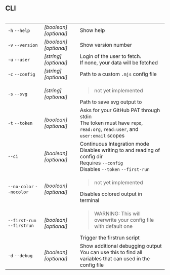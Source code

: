 ## CLI

<table border="0" align="left">
    <tr>
        <td><code>-h</code> <code>--help</code></td>
        <td><em>[boolean] [optional]</em></td>
        <td>Show help</td>
    </tr>
    <tr>
        <td><code>-v</code> <code>--version</code></td>
        <td><em>[boolean] [optional]</em></td>
        <td>Show version number</td>
    </tr>
    <tr>
        <td><code>-u</code> <code>--user</code></td>
        <td><em>[string] [optional]</em></td>
        <td>Login of the user to fetch.<br>If none, your data will be fetched</td>
    </tr>
    <tr>
        <td><code>-c</code> <code>--config</code></td>
        <td><em>[string] [optional]</em></td>
        <td>Path to a custom <code>.mjs</code> config file</td>
    </tr>
    <tr>
        <td><code>-s</code> <code>--svg</code></td>
        <td><em>[string] [optional]</em></td>
        <td><blockquote>not yet implemented</blockquote>Path to save svg output to</td>
    </tr>
    <tr>
        <td><code>-t</code> <code>--token</code></td>
        <td><em>[boolean] [optional]</em></td>
        <td>Asks for your GitHub PAT through stdin<br>The token must have <code>repo</code>, <code>read:org</code>, <code>read:user</code>, and <code>user:email</code> scopes</td>
    </tr>
    <tr>
        <td><code>--ci</code></td>
        <td><em>[boolean] [optional]</em></td>
        <td>Continuous Integration mode<br>Disables writing to and reading of config dir<br>Requires <code>--config</code><br>Disables <code>--token</code> <code>--first-run</code></td>
    </tr>
    <tr>
        <td><code>--no-color</code> <code>--nocolor</code></td>
        <td><em>[boolean] [optional]</em></td>
        <td><blockquote>not yet implemented</blockquote>Disables colored output in terminal</td>
    </tr>
    <tr>
        <td><code>--first-run</code> <code>--firstrun</code></td>
        <td><em>[boolean] [optional]</em></td>
        <td><blockquote>WARNING: This will overwrite your config file with default one</blockquote>Trigger the firstrun script</td>
    </tr>
    <tr>
        <td><code>-d</code> <code>--debug</code></td>
        <td><em>[boolean] [optional]</em></td>
        <td>Show additional debugging output<br>You can use this to find all variables that can used in the config file</td>
    </tr>
</table>
